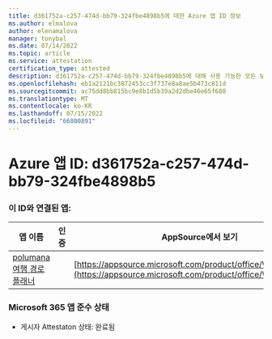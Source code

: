 ```yaml
---
title: d361752a-c257-474d-bb79-324fbe4898b5에 대한 Azure 앱 ID 정보
ms.author: elmalova
author: elenamalova
manager: tonybal
ms.date: 07/14/2022
ms.topic: article
ms.service: attestation
certification_type: attested
description: d361752a-c257-474d-bb79-324fbe4898b5에 대해 사용 가능한 모든 보안 및 규정 준수 정보입니다.
ms.openlocfilehash: eb1a2121bc3872453cc3f737e8a8ae5b473c811d
ms.sourcegitcommit: ac75dd8bb815bc9e8b1d5b39a2d2dbe46e65f680
ms.translationtype: MT
ms.contentlocale: ko-KR
ms.lasthandoff: 07/15/2022
ms.locfileid: "66800891"
---
```

# <a name="azure-app-id-d361752a-c257-474d-bb79-324fbe4898b5"></a>Azure 앱 ID: d361752a-c257-474d-bb79-324fbe4898b5


### <a name="apps-associated-with-this-id"></a>이 ID와 연결된 앱:
| **앱 이름** | **인증** | **AppSource에서 보기** |
|--------------|---------------|-----------------------|
| [polumana 여행 경로 플래너](../forward/WA200004331.md) |  | [https://appsource.microsoft.com/product/office/WA200004331](https://appsource.microsoft.com/product/office/WA200004331) |

### <a name="microsoft-365-app-compliance-status"></a>Microsoft 365 앱 준수 상태
- 게시자 Attestaton 상태: 완료됨
